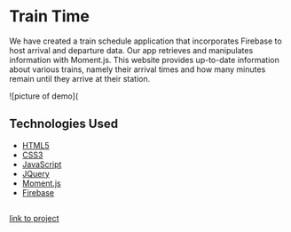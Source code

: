# Train Time
We have created a train schedule application that incorporates Firebase to host arrival and departure data. 
Our app retrieves and manipulates information with Moment.js. 
This website provides up-to-date information about various trains, namely their arrival times and 
how many minutes remain until they arrive at their station.

![picture of demo](

## Technologies Used

* [HTML5](https://www.w3.org/TR/html52/)
* [CSS3](https://developer.mozilla.org/en-US/docs/Web/CSS/CSS3)
* [JavaScript](https://www.javascript.com/)
* [JQuery](https://code.jquery.com/)
* [Moment.js](https://momentjs.com/docs/)
* [Firebase](https://firebase.google.com/docs/)

## 

[link to project](https://github.com/welljer/unit-7)
